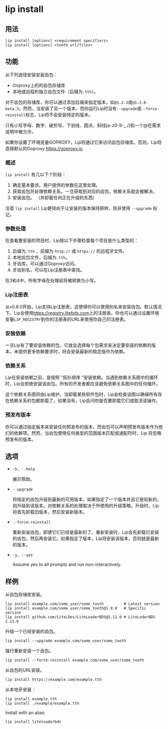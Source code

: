 # lip install

## 用法

```shell
lip install [options] <requirement specifiers>
lip install [options] <tooth url/files>
```

## 功能

从下列途径安装安装齿包：  

- Goproxy上的的齿包存储库
- 本地或远程的独立齿包文件（后缀为`.tth`）。

对于齿包的存储库，你可以通过添加后缀来指定版本，如`@1.2.3`或`@1.2.0-beta.3`。然而，当安装了另一个版本，而你运行Lip时没有`--upgrade`或`--force-reinstall`标志，Lip将不会安装特定的版本。

只有小写字母、数字、破折号、下划线、圆点、斜线[a-z0-9-_./]和一个@在需求说明中被允许。

如果你设置了环境变量GOPROXY，Lip将通过它来访问齿包存储库。否则，Lip将选择默认的Goproxy <https://goproxy.io>.

### 概述

`lip install` 有几以下个阶段：

1. 确定基本要求。用户提供的参数在这里处理。
2. 获取齿包并处理依赖关系。一旦获取到对应的齿包，依赖关系就会被解决。
3. 安装齿包。 （并卸载任何正在升级的东西）

注意 `lip install` Lip更倾向于让安装的版本保持原样，除非使用 `--upgrade` 标记。

### 参数处理

在查看要安装的项目时，Lip按以下步骤检查每个项目是什么类型的：

1. 后缀为`.tth` ，前缀为 `http://` 或 `https://` 的远程牙文件。
2. 本地齿包文件，后缀为`.tth`。
3. 牙齿库，可以通过Goproxy访问。
4. 牙齿别名，可以在Lip注册表中查找。

在3和4中，所有字母在处理前将被转换为小写。

### Lip注册表

从v0.8.0开始，Lip支持Lip注册表，这使得你可以使用别名来安装齿包。默认情况下，Lip会使用<https://registry.litebds.com>上的注册表。你也可以通过设置环境变量`LIP_REGISTRY`到你的注册表的URL来使用你自己的注册表。

### 安装依赖

一旦Lip有了要安装依赖的包，它就会选择每个包需求来决定要安装的依赖的版本，未提供更多依赖要求时，将会安装最新的稳定版作为依赖。

### 依赖关系

Lip在安装依赖之前，是按照 "拓扑顺序 "安装依赖。当遇到依赖关系图中的循环时，Lip会拒绝安装该齿包。所有的开发者都应该避免依赖关系图中的任何循环。

这个依赖关系图将由Lip维护。当卸载某些软件包时，Lip会检查该图以确保所有存在依赖关系的包都卸载了。如果没有，Lip会问你是否要卸载它们或取消该操作。

### 预发布版本

你可以通过指定版本来安装任何预发布的版本。而齿包可以声明预发布版本作为他们的依赖项。然而，当齿包使用任何类型的范围版本匹配或通配符时，Lip 将忽略预发布的版本。

## 选项

- `-h, --help`

  展示帮助。

- `--upgrade`

  将指定的齿包升级到最新的可用版本。如果指定了一个版本并且它是较新的，则升级到该版本。对依赖关系的处理取决于所使用的升级策略。升级时，Lip将首先卸载旧版本，然后安装新版本。

- `--force-reinstall`

  重新安装齿包，即使它们已经是最新的了。重新安装时，Lip会先卸载已安装的齿包，然后再安装它。如果指定了版本，Lip将安装该版本，否则就是最新的版本。

- `-y, --yes`

  Assume yes to all prompts and run non-interactively.

## 样例

从齿包存储库安装。

```shell
lip install example.com/some_user/some_tooth         # Latest version
lip install example.com/some_user/some_tooth@1.0.0   # Specific version
lip install github.com/LiteLDev/LiteLoaderBDS@2.11.0 # LiteLoderBDS 2.11.0
```


升级一个已经安装的齿包。

```shell
lip install --upgrade example.com/some_user/some_tooth
```

强行重新安装一个齿包。

```shell
lip install --force-reinstall example.com/some_user/some_tooth
```

从齿包的URL安装。

```shell
lip install https://example.com/example.tth
```

从本地牙安装：

```shell
lip install example.tth
lip install ./example/example.tth
```

Install with an alias:

```shell
lip install liteloaderbds
```